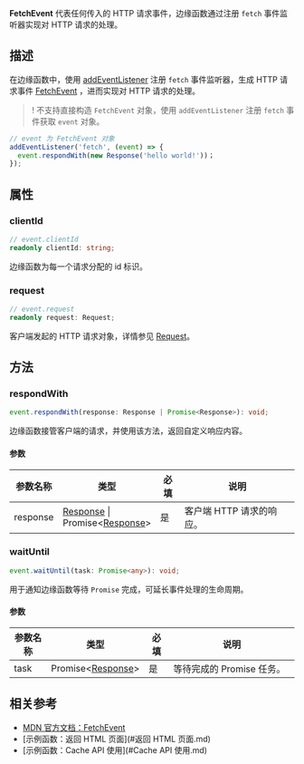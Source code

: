 **FetchEvent** 代表任何传入的 HTTP 请求事件，边缘函数通过注册 `fetch` 事件监听器实现对 HTTP 请求的处理。

## 描述
在边缘函数中，使用 [addEventListener](https://cloud.tencent.com/document/product/1552/81928) 注册 `fetch` 事件监听器，生成 HTTP 请求事件 [FetchEvent](https://cloud.tencent.com/document/product/1552/81899) ，进而实现对 HTTP 请求的处理。

>! 不支持直接构造 `FetchEvent` 对象，使用 `addEventListener` 注册 `fetch` 事件获取 `event` 对象。

```typescript
// event 为 FetchEvent 对象
addEventListener('fetch', (event) => {
  event.respondWith(new Response('hello world!'))；
});
```

## 属性

### clientId

```typescript
// event.clientId
readonly clientId: string;
```

边缘函数为每一个请求分配的 id 标识。

### request
```typescript
// event.request
readonly request: Request;
```
客户端发起的 HTTP 请求对象，详情参见 [Request](https://cloud.tencent.com/document/product/1552/81902)。

## 方法
### respondWith

```typescript
event.respondWith(response: Response | Promise<Response>): void;
```

边缘函数接管客户端的请求，并使用该方法，返回自定义响应内容。 

#### 参数
<table>
  <thead>
    <tr>
      <th width="15%">参数名称</th>
      <th width="15%">类型</th>
      <th width="10%">必填</th>
      <th width="60%">说明</th> 
    </tr>
  </thead>
  <tbody>
    <tr>
      <td>response</td>
      <td>
        <a href="https://cloud.tencent.com/document/product/1552/81917">Response</a> | 
        Promise&lt;<a href="https://cloud.tencent.com/document/product/1552/81917">Response</a>&gt;
      </td>
      <td>是</td>
      <td>
        客户端 HTTP 请求的响应。
      </td>
    </tr>
  </tbody>
</table>


### waitUntil
```typescript
event.waitUntil(task: Promise<any>): void;
``` 
用于通知边缘函数等待 `Promise` 完成，可延长事件处理的生命周期。

#### 参数
<table>
  <thead>
    <tr>
      <th width="15%">参数名称</th>
      <th width="15%">类型</th>
      <th width="10%">必填</th>
      <th width="60%">说明</th> 
    </tr>
  </thead>
  <tbody>
    <tr>
      <td>task</td>
      <td>
        Promise&lt;<a href="https://cloud.tencent.com/document/product/1552/81917">Response</a>&gt;
      </td>
      <td>是</td>
      <td>
        等待完成的 Promise 任务。 
      </td>
    </tr>
  </tbody>
</table>

## 相关参考 
- [MDN 官方文档：FetchEvent](https://developer.mozilla.org/en-US/docs/Web/API/FetchEvent)
- [示例函数：返回 HTML 页面](#返回 HTML 页面.md)
- [示例函数：Cache API 使用](#Cache API 使用.md)
